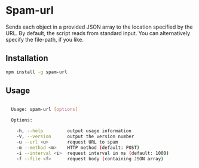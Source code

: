 # Spam-url

Sends each object in a provided JSON array to the location specified by the URL. By default, the script reads from standard input. You can alternatively specify the file-path, if you like.

## Installation

```bash
npm install -g spam-url
```

## Usage

```bash

  Usage: spam-url [options]

  Options:

    -h, --help         output usage information
    -V, --version      output the version number
    -u --url <u>       request URL to spam
    -m --method <m>    HTTP method (default: POST)
    -i --interval <i>  request interval in ms (default: 1000)
    -f --file <f>      request body (containing JSON array)

```
